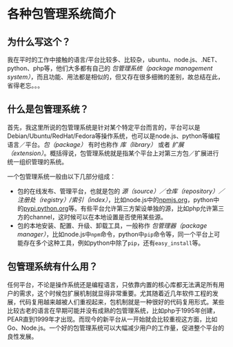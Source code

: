 # 各种包管理系统简介

## 为什么写这个？

我在平时的工作中接触的语言/平台比较多、比较杂，ubuntu、node.js、.NET、python、php等，他们大多都有自己的 *包管理系统（package management system）*，而且功能、用法都是相似的，但又存在很多细微的差别，故总结在此，省得老忘。。。

## 什么是包管理系统？

首先，我这里所说的包管理系统是针对某个特定平台而言的，平台可以是Debian/Ubuntu/RedHat/Fedora等操作系统，也可以是node.js、python等编程语言／平台。*包（package）* 有时也称作 *库（library）* 或者 *扩展（extension）*。概括得说，包管理系统就是指某个平台上对第三方包／扩展进行统一组织管理的系统。

一个包管理系统一般由以下几部分组成：

* 包的在线发布、管理平台，也就是包的 *源（source）／仓库（repository）／注册处（registry）/索引（index）*，比如node.js中的[npmjs.org](https://npmjs.org)，python中的[pypi.python.org](https://pypi.python.org)等。有些平台允许第三方架设单独的源，比如php允许第三方的channel，这时候可以在本地设置是否使用某些源。
* 包的本地安装、配置、升级、卸载工具，一般称作  *包管理器（package manager）*，比如node.js中`npm`命令，python中`pip`命令等，同一个平台上可能存在多个这种工具，例如python中除了`pip`，还有`easy_install`等。

## 包管理系统有什么用？

任何平台，不论是操作系统还是编程语言，只依靠内置的核心库都无法满足所有用户的需求，这个时候包扩展机制就显得非常重要。尤其随着近几年软件工程的发展，代码复用越来越被人们重视起来，包机制就是一种很好的代码复用形式。某些比较古老的语言在早期可能并没有成熟的包管理系统，比如php于1995年创建，PEAR直到1999年才出现。而现今的新平台从一开始就会比较重视这方面，比如Go、Node.js。一个好的包管理系统可以大幅减少用户的工作量，促进整个平台的良性发展。